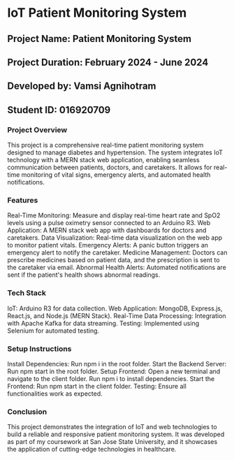 # IoT Patient Monitoring System
## Project Name: Patient Monitoring System
## Project Duration: February 2024 - June 2024
## Developed by: Vamsi Agnihotram
## Student ID: 016920709

### Project Overview

This project is a comprehensive real-time patient monitoring system designed to manage diabetes and hypertension. The system integrates IoT technology with a MERN stack web application, enabling seamless communication between patients, doctors, and caretakers. It allows for real-time monitoring of vital signs, emergency alerts, and automated health notifications.


### Features

Real-Time Monitoring: Measure and display real-time heart rate and SpO2 levels using a pulse oximetry sensor connected to an Arduino R3.
Web Application: A MERN stack web app with dashboards for doctors and caretakers.
Data Visualization: Real-time data visualization on the web app to monitor patient vitals.
Emergency Alerts: A panic button triggers an emergency alert to notify the caretaker.
Medicine Management: Doctors can prescribe medicines based on patient data, and the prescription is sent to the caretaker via email.
Abnormal Health Alerts: Automated notifications are sent if the patient's health shows abnormal readings.


### Tech Stack

IoT: Arduino R3 for data collection.
Web Application: MongoDB, Express.js, React.js, and Node.js (MERN Stack).
Real-Time Data Processing: Integration with Apache Kafka for data streaming.
Testing: Implemented using Selenium for automated testing.


### Setup Instructions

Install Dependencies:
Run npm i in the root folder.
Start the Backend Server:
Run npm start in the root folder.
Setup Frontend:
Open a new terminal and navigate to the client folder.
Run npm i to install dependencies.
Start the Frontend:
Run npm start in the client folder.
Testing:
Ensure all functionalities work as expected.

### Conclusion

This project demonstrates the integration of IoT and web technologies to build a reliable and responsive patient monitoring system. It was developed as part of my coursework at San Jose State University, and it showcases the application of cutting-edge technologies in healthcare.
